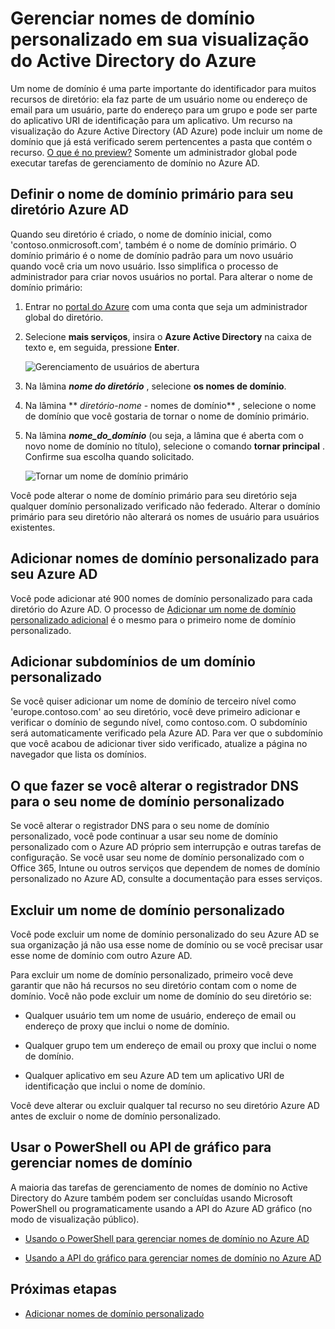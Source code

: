 <properties
    pageTitle="Gerenciar nomes de domínio personalizado em sua visualização do Active Directory do Azure | Microsoft Azure"
    description="Conceitos de gerenciamento e instruções de gerenciamento de um nome de domínio do Active Directory do Azure"
    services="active-directory"
    documentationCenter=""
    authors="jeffsta"
    manager="femila"
    editor=""/>

<tags
    ms.service="active-directory"
    ms.workload="identity"
    ms.tgt_pltfrm="na"
    ms.devlang="na"
    ms.topic="article"
    ms.date="09/12/2016"
    ms.author="curtand;jeffsta"/>

# <a name="managing-custom-domain-names-in-your-azure-active-directory-preview"></a>Gerenciar nomes de domínio personalizado em sua visualização do Active Directory do Azure

Um nome de domínio é uma parte importante do identificador para muitos recursos de diretório: ela faz parte de um usuário nome ou endereço de email para um usuário, parte do endereço para um grupo e pode ser parte do aplicativo URI de identificação para um aplicativo. Um recurso na visualização do Azure Active Directory (AD Azure) pode incluir um nome de domínio que já está verificado serem pertencentes a pasta que contém o recurso. [O que é no preview?](active-directory-preview-explainer.md) Somente um administrador global pode executar tarefas de gerenciamento de domínio no Azure AD.

## <a name="set-the-primary-domain-name-for-your-azure-ad-directory"></a>Definir o nome de domínio primário para seu diretório Azure AD

Quando seu diretório é criado, o nome de domínio inicial, como 'contoso.onmicrosoft.com', também é o nome de domínio primário. O domínio primário é o nome de domínio padrão para um novo usuário quando você cria um novo usuário. Isso simplifica o processo de administrador para criar novos usuários no portal. Para alterar o nome de domínio primário:

1.  Entrar no [portal do Azure](https://portal.azure.com) com uma conta que seja um administrador global do diretório.

2.  Selecione **mais serviços**, insira o **Azure Active Directory** na caixa de texto e, em seguida, pressione **Enter**.

    ![Gerenciamento de usuários de abertura](./media/active-directory-domains-add-azure-portal/user-management.png)

3. Na lâmina ***nome do diretório*** , selecione **os nomes de domínio**.

4. Na lâmina ** *diretório-nome* - nomes de domínio** , selecione o nome de domínio que você gostaria de tornar o nome de domínio primário.

5.  Na lâmina ***nome_do_domínio*** (ou seja, a lâmina que é aberta com o novo nome de domínio no título), selecione o comando **tornar principal** . Confirme sua escolha quando solicitado.

    ![Tornar um nome de domínio primário](./media/active-directory-domains-manage-azure-portal/make-primary.png)

Você pode alterar o nome de domínio primário para seu diretório seja qualquer domínio personalizado verificado não federado. Alterar o domínio primário para seu diretório não alterará os nomes de usuário para usuários existentes.

## <a name="add-custom-domain-names-to-your-azure-ad"></a>Adicionar nomes de domínio personalizado para seu Azure AD

Você pode adicionar até 900 nomes de domínio personalizado para cada diretório do Azure AD. O processo de [Adicionar um nome de domínio personalizado adicional](active-directory-domains-add-azure-portal.md) é o mesmo para o primeiro nome de domínio personalizado.

## <a name="add-subdomains-of-a-custom-domain"></a>Adicionar subdomínios de um domínio personalizado

Se você quiser adicionar um nome de domínio de terceiro nível como 'europe.contoso.com' ao seu diretório, você deve primeiro adicionar e verificar o domínio de segundo nível, como contoso.com. O subdomínio será automaticamente verificado pela Azure AD. Para ver que o subdomínio que você acabou de adicionar tiver sido verificado, atualize a página no navegador que lista os domínios.

## <a name="what-to-do-if-you-change-the-dns-registrar-for-your-custom-domain-name"></a>O que fazer se você alterar o registrador DNS para o seu nome de domínio personalizado

Se você alterar o registrador DNS para o seu nome de domínio personalizado, você pode continuar a usar seu nome de domínio personalizado com o Azure AD próprio sem interrupção e outras tarefas de configuração. Se você usar seu nome de domínio personalizado com o Office 365, Intune ou outros serviços que dependem de nomes de domínio personalizado no Azure AD, consulte a documentação para esses serviços.

## <a name="delete-a-custom-domain-name"></a>Excluir um nome de domínio personalizado

Você pode excluir um nome de domínio personalizado do seu Azure AD se sua organização já não usa esse nome de domínio ou se você precisar usar esse nome de domínio com outro Azure AD.

Para excluir um nome de domínio personalizado, primeiro você deve garantir que não há recursos no seu diretório contam com o nome de domínio. Você não pode excluir um nome de domínio do seu diretório se:

-   Qualquer usuário tem um nome de usuário, endereço de email ou endereço de proxy que inclui o nome de domínio.

-   Qualquer grupo tem um endereço de email ou proxy que inclui o nome de domínio.

-   Qualquer aplicativo em seu Azure AD tem um aplicativo URI de identificação que inclui o nome de domínio.

Você deve alterar ou excluir qualquer tal recurso no seu diretório Azure AD antes de excluir o nome de domínio personalizado.

## <a name="use-powershell-or-graph-api-to-manage-domain-names"></a>Usar o PowerShell ou API de gráfico para gerenciar nomes de domínio

A maioria das tarefas de gerenciamento de nomes de domínio no Active Directory do Azure também podem ser concluídas usando Microsoft PowerShell ou programaticamente usando a API do Azure AD gráfico (no modo de visualização público).

-   [Usando o PowerShell para gerenciar nomes de domínio no Azure AD](https://msdn.microsoft.com/library/azure/e1ef403f-3347-4409-8f46-d72dafa116e0#BKMK_ManageDomains)

-   [Usando a API do gráfico para gerenciar nomes de domínio no Azure AD](https://msdn.microsoft.com/Library/Azure/Ad/Graph/api/domains-operations)

## <a name="next-steps"></a>Próximas etapas

-   [Adicionar nomes de domínio personalizado](active-directory-domains-add-azure-portal.md)
